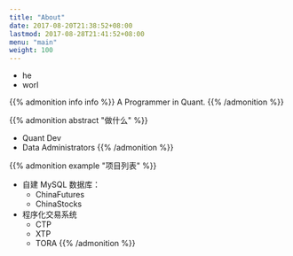 ```yaml
---
title: "About"
date: 2017-08-20T21:38:52+08:00
lastmod: 2017-08-28T21:41:52+08:00
menu: "main"
weight: 100
---
```


- he
- worl

{{% admonition info info %}}
A Programmer in Quant.
{{% /admonition %}}

{{% admonition abstract "做什么" %}}
- Quant Dev
- Data Administrators
{{% /admonition %}}

{{% admonition example "项目列表" %}}
- 自建 MySQL 数据库：
    + ChinaFutures
    + ChinaStocks
- 程序化交易系统
    + CTP
    + XTP
    + TORA
{{% /admonition %}}
